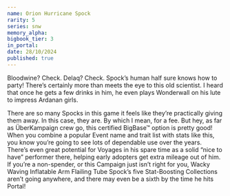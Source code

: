 ```yaml
---
name: Orion Hurricane Spock
rarity: 5
series: snw
memory_alpha:
bigbook_tier: 3
in_portal:
date: 28/10/2024
published: true
---
```


Bloodwine? Check. Delaq? Check. Spock’s human half sure knows how to party! There’s certainly more than meets the eye to this old scientist. I heard that once he gets a few drinks in him, he even plays Wonderwall on his lute to impress Ardanan girls.

There are so many Spocks in this game it feels like they’re practically giving them away. In this case, they are. By which I mean, for a fee. But hey, as far as ÜberKampaign crew go, this certified BigBase™ option is pretty good! When you combine a popular Event name and trait list with stats like this, you know you’re going to see lots of dependable use over the years. There’s even great potential for Voyages in his spare time as a solid “nice to have” performer there, helping early adopters get extra mileage out of him. If you’re a non-spender, or this Campaign just isn’t right for you, Wacky Waving Inflatable Arm Flailing Tube Spock’s five Stat-Boosting Collections aren’t going anywhere, and there may even be a sixth by the time he hits Portal!
